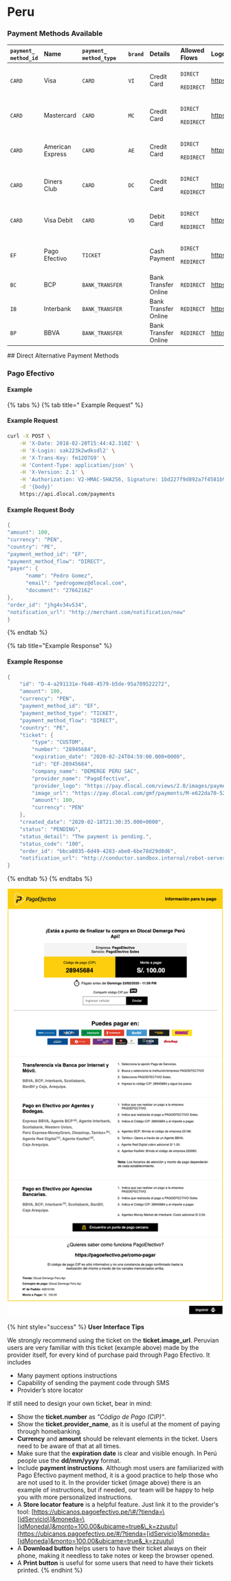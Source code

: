 # Peru

### Payment Methods Available



<table>
  <thead>
    <tr>
      <th style="text-align:left"><code>payment_<br />method_id</code>
      </th>
      <th style="text-align:left"><b>Name</b>
      </th>
      <th style="text-align:left"><code>payment_<br />method_type</code>
      </th>
      <th style="text-align:left"><code>brand</code>
      </th>
      <th style="text-align:left"><b>Details</b>
      </th>
      <th style="text-align:left">Allowed Flows</th>
      <th style="text-align:left"><b>Logos</b>
      </th>
    </tr>
  </thead>
  <tbody>
    <tr>
      <td style="text-align:left"><code>CARD</code>
      </td>
      <td style="text-align:left">Visa</td>
      <td style="text-align:left"><code>CARD</code>
      </td>
      <td style="text-align:left"><code>VI</code>
      </td>
      <td style="text-align:left">Credit Card</td>
      <td style="text-align:left">
        <p><code>DIRECT</code>
        </p>
        <p><code>REDIRECT</code>
        </p>
      </td>
      <td style="text-align:left">&#x200B;<a href="https://pay.dlocal.com/views/2.0/images/payments/VI.png">https://pay.dlocal.com/views/2.0/images/payments/VI.png</a>&#x200B;</td>
    </tr>
    <tr>
      <td style="text-align:left"><code>CARD</code>
      </td>
      <td style="text-align:left">Mastercard</td>
      <td style="text-align:left"><code>CARD</code>
      </td>
      <td style="text-align:left"><code>MC</code>
      </td>
      <td style="text-align:left">Credit Card</td>
      <td style="text-align:left">
        <p><code>DIRECT</code>
        </p>
        <p><code>REDIRECT</code>
        </p>
      </td>
      <td style="text-align:left">&#x200B;<a href="https://pay.dlocal.com/views/2.0/images/payments/MC.png">https://pay.dlocal.com/views/2.0/images/payments/MC.png</a>&#x200B;</td>
    </tr>
    <tr>
      <td style="text-align:left"><code>CARD</code>
      </td>
      <td style="text-align:left">American Express</td>
      <td style="text-align:left"><code>CARD</code>
      </td>
      <td style="text-align:left"><code>AE</code>
      </td>
      <td style="text-align:left">Credit Card</td>
      <td style="text-align:left">
        <p><code>DIRECT</code>
        </p>
        <p><code>REDIRECT</code>
        </p>
      </td>
      <td style="text-align:left">&#x200B;<a href="https://pay.dlocal.com/views/2.0/images/payments/AE.png">https://pay.dlocal.com/views/2.0/images/payments/AE.png</a>&#x200B;</td>
    </tr>
    <tr>
      <td style="text-align:left"><code>CARD</code>
      </td>
      <td style="text-align:left">Diners Club</td>
      <td style="text-align:left"><code>CARD</code>
      </td>
      <td style="text-align:left"><code>DC</code>
      </td>
      <td style="text-align:left">Credit Card</td>
      <td style="text-align:left">
        <p><code>DIRECT</code>
        </p>
        <p><code>REDIRECT</code>
        </p>
      </td>
      <td style="text-align:left">&#x200B;<a href="https://pay.dlocal.com/views/2.0/images/payments/DC.png">https://pay.dlocal.com/views/2.0/images/payments/DC.png</a>&#x200B;</td>
    </tr>
    <tr>
      <td style="text-align:left"><code>CARD</code>
      </td>
      <td style="text-align:left">Visa Debit</td>
      <td style="text-align:left"><code>CARD</code>
      </td>
      <td style="text-align:left"><code>VD</code>
      </td>
      <td style="text-align:left">Debit Card</td>
      <td style="text-align:left">
        <p><code>DIRECT</code>
        </p>
        <p><code>REDIRECT</code>
        </p>
      </td>
      <td style="text-align:left">&#x200B;<a href="https://pay.dlocal.com/views/2.0/images/payments/VD.png">https://pay.dlocal.com/views/2.0/images/payments/VD.png</a>&#x200B;</td>
    </tr>
    <tr>
      <td style="text-align:left"><code>EF</code>
      </td>
      <td style="text-align:left">Pago Efectivo</td>
      <td style="text-align:left"><code>TICKET</code>
      </td>
      <td style="text-align:left"></td>
      <td style="text-align:left">Cash Payment</td>
      <td style="text-align:left">
        <p><code>DIRECT</code>
        </p>
        <p><code>REDIRECT</code>
        </p>
      </td>
      <td style="text-align:left">&#x200B;<a href="https://pay.dlocal.com/views/2.0/images/payments/EF.png">https://pay.dlocal.com/views/2.0/images/payments/EF.png</a>&#x200B;</td>
    </tr>
    <tr>
      <td style="text-align:left"><code>BC</code>
      </td>
      <td style="text-align:left">BCP</td>
      <td style="text-align:left"><code>BANK_TRANSFER</code>
      </td>
      <td style="text-align:left"></td>
      <td style="text-align:left">Bank Transfer Online</td>
      <td style="text-align:left"><code>REDIRECT</code>
      </td>
      <td style="text-align:left">&#x200B;<a href="https://pay.dlocal.com/views/2.0/images/payments/BC.png">https://pay.dlocal.com/views/2.0/images/payments/BC.png</a>&#x200B;</td>
    </tr>
    <tr>
      <td style="text-align:left"><code>IB</code>
      </td>
      <td style="text-align:left">Interbank</td>
      <td style="text-align:left"><code>BANK_TRANSFER</code>
      </td>
      <td style="text-align:left"></td>
      <td style="text-align:left">Bank Transfer Online</td>
      <td style="text-align:left"><code>REDIRECT</code>
      </td>
      <td style="text-align:left">&#x200B;<a href="https://pay.dlocal.com/views/2.0/images/payments/IB.png">https://pay.dlocal.com/views/2.0/images/payments/IB.png</a>&#x200B;</td>
    </tr>
    <tr>
      <td style="text-align:left"><code>BP</code>
      </td>
      <td style="text-align:left">BBVA</td>
      <td style="text-align:left"><code>BANK_TRANSFER</code>
      </td>
      <td style="text-align:left"></td>
      <td style="text-align:left">Bank Transfer Online</td>
      <td style="text-align:left"><code>REDIRECT</code>
      </td>
      <td style="text-align:left">&#x200B;<a href="https://pay.dlocal.com/views/2.0/images/payments/BP.png">https://pay.dlocal.com/views/2.0/images/payments/BP.png</a>&#x200B;</td>
    </tr>
  </tbody>
</table>## Direct Alternative Payment Methods

### Pago Efectivo

#### Example

{% tabs %}
{% tab title=" Example Request" %}
#### Example Request

```bash
curl -X POST \
    -H 'X-Date: 2018-02-20T15:44:42.310Z' \
    -H 'X-Login: sak223k2wdksdl2' \
    -H 'X-Trans-Key: fm12O7G9' \
    -H 'Content-Type: application/json' \
    -H 'X-Version: 2.1' \
    -H 'Authorization: V2-HMAC-SHA256, Signature: 1bd227f9d892a7f4581b998c21e353b1686a6bdad5940e7bb6aa596c96e0a6ec' \
    -d '{body}'
    https://api.dlocal.com/payments
```

#### Example Request Body

```c
{
"amount": 100,
"currency": "PEN",
"country": "PE",
"payment_method_id": "EF",
"payment_method_flow": "DIRECT",
"payer": {
      "name": "Pedro Gomez",
      "email": "pedrogomez@dlocal.com",
      "document": "27662162"
},
"order_id": "jhg4v34v534",
"notification_url": "http://merchant.com/notification/new"
}
```
{% endtab %}

{% tab title="Example Response" %}
#### Example Response

```c
{
    "id": "D-4-a291131e-f640-4579-b5de-95a709522272",
    "amount": 100,
    "currency": "PEN",
    "payment_method_id": "EF",
    "payment_method_type": "TICKET",
    "payment_method_flow": "DIRECT",
    "country": "PE",
    "ticket": {
        "type": "CUSTOM",
        "number": "28945684",
        "expiration_date": "2020-02-24T04:59:00.000+0000",
        "id": "EF-28945684",
        "company_name": "DEMERGE PERU SAC",
        "provider_name": "PagoEfectivo",
        "provider_logo": "https://pay.dlocal.com/views/2.0/images/payments/EF.png",
        "image_url": "https://pay.dlocal.com/gmf/payments/M-e622da70-5295-11ea-addf-83f8a04e38b5",
        "amount": 100,
        "currency": "PEN"
    },
    "created_date": "2020-02-18T21:30:35.000+0000",
    "status": "PENDING",
    "status_detail": "The payment is pending.",
    "status_code": "100",
    "order_id": "bbca8035-6d49-4283-abe0-6be78d29d8d6",
    "notification_url": "http://conductor.sandbox.internal/robot-server/rest/generic/notification/new"
}
```
{% endtab %}
{% endtabs %}

![Provider ticket example](../../../.gitbook/assets/pagoefectivo.png)

{% hint style="success" %}
**User Interface Tips**

We strongly recommend using the ticket on the **ticket.image\_url**. Peruvian users are very familiar with this ticket \(example above\) made by the provider itself, for every kind of purchase paid through Pago Efectivo. It includes

* Many payment options instructions
* Capability of sending the payment code through SMS
* Provider’s store locator

If still need to design your own ticket, bear in mind:

* Show the **ticket.number** as _"Código de Pago \(CIP\)"_.
* Show the **ticket.provider\_name**, as it is useful at the moment of paying through homebanking.
* **Currency** and **amount** should be relevant elements in the ticket. Users need to be aware of that at all times.
* Make sure that the **expiration date** is clear and visible enough. In Perú people use the **dd/mm/yyyy** format.
* Include **payment instructions**. Although most users are familiarized with Pago Efectivo payment method, it is a good practice to help those who are not used to it. In the provider ticket \(image above\) there is an example of instructions, but if needed, our team will be happy to help you with more personalized instructions.
* A **Store locator feature** is a helpful feature. Just link it to the provider's tool: [https://ubicanos.pagoefectivo.pe/\#/?tienda=\[idServicio\]&moneda=\[idMoneda\]&monto=100.00&ubicame=true&\_k=zzuutu](https://ubicanos.pagoefectivo.pe/#/?tienda=[idServicio]&moneda=[idMoneda]&monto=100.00&ubicame=true&_k=zzuutu)
* A **Download button** helps users to have their ticket always on their phone, making it needless to take notes or keep the browser opened.
* A **Print button** is useful for some users that need to have their tickets printed.
{% endhint %}








